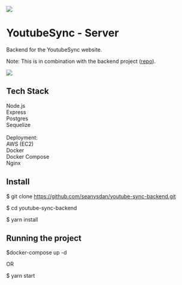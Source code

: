 ![](logo.png)

# YoutubeSync - Server

Backend for the YoutubeSync website.

Note: This is in combination with the backend project ([repo](https://github.com/seanysdan/youtube-sync-frontend)).

![](youtubesyncgif.gif)

## Tech Stack

Node.js<br/>
Express<br/>
Postgres<br/>
Sequelize<br/>
<br/>
Deployment:<br/>
AWS (EC2)<br/>
Docker<br/>
Docker Compose<br/>
Nginx<br/>

## Install

$ git clone https://github.com/seanysdan/youtube-sync-backend.git

$ cd youtube-sync-backend

$ yarn install

## Running the project

$docker-compose up -d <br/>

OR <br/>

$ yarn start
